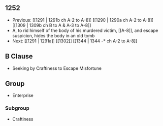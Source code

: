 ## 1252
- Previous: [[1291 | 1291b ch A-2 to A-8]] [[1290 | 1290a ch A-2 to A-8]] [[1309 | 1309b ch B to A &amp; A-3 to A-8]] 
- A, to rid himself of the body of his murdered victim, [[A-8]], and escape suspicion, hides the body in an old tomb
- Next: [[1291 | 1291a]] [[1302]] [[1344 | 1344 -* ch A-2 to A-8]] 

## B Clause
- Seeking by Craftiness to Escape Misfortune

## Group
- Enterprise

### Subgroup
- Craftiness

